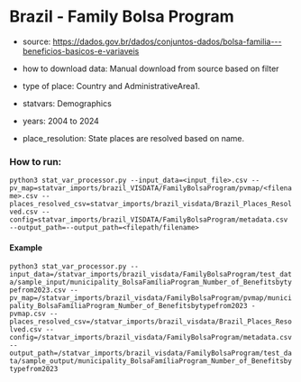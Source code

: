 # Brazil - Family Bolsa Program

- source: https://dados.gov.br/dados/conjuntos-dados/bolsa-familia---beneficios-basicos-e-variaveis


- how to download data: Manual download from source based on filter 

- type of place: Country and AdministrativeArea1.

- statvars: Demographics

- years: 2004 to 2024

- place_resolution: State places are resolved based on name.

### How to run:

`python3 stat_var_processor.py --input_data=<input_file>.csv --pv_map=statvar_imports/brazil_VISDATA/FamilyBolsaProgram/pvmap/<filename>.csv --places_resolved_csv=statvar_imports/brazil_visdata/Brazil_Places_Resolved.csv --config=statvar_imports/brazil_VISDATA/FamilyBolsaProgram/metadata.csv --output_path=--output_path=<filepath/filename>`

#### Example
`python3 stat_var_processor.py --input_data=/statvar_imports/brazil_visdata/FamilyBolsaProgram/test_data/sample_input/municipality_BolsaFamíliaProgram_Number_of_Benefitsbytypefrom2023.csv --pv_map=/statvar_imports/brazil_visdata/FamilyBolsaProgram/pvmap/municipality_BolsaFamíliaProgram_Number_of_Benefitsbytypefrom2023 - pvmap.csv --places_resolved_csv=/statvar_imports/brazil_visdata/Brazil_Places_Resolved.csv --config=/statvar_imports/brazil_visdata/FamilyBolsaProgram/metadata.csv --output_path=/statvar_imports/brazil_visdata/FamilyBolsaProgram/test_data/sample_output/municipality_BolsaFamíliaProgram_Number_of_Benefitsbytypefrom2023`
